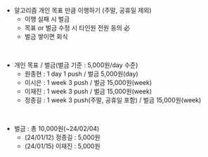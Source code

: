 - 알고리즘 개인 목표 만큼 이행하기 (주말, 공휴일 제외)
  - 이행 실패 시 벌금
  - 목표 or 벌금 수정 시 타인원 전원 동의 必
  - 벌금 쌓이면 회식  
<br>

- 개인 목표 / 벌금(벌금 기준 : 5,000원/day 수준)
  - 원종현 : 1 day 1 push / 벌금 5,000원(day)
  - 이시은 : 1 week 3 push / 벌금 15,000원(week)
  - 이재진 : 1 week 3 push / 벌금 15,000원(week)
  - 정종길 : 1 week 3 push(주말, 공휴일 포함) / 벌금 15,000원(week)
<br>  

- 벌금 : 총 10,000원(~24/02/04)
  - (24/01/12) 정종길 : 5,000원
  - (24/01/15) 이재진 : 5,000원
